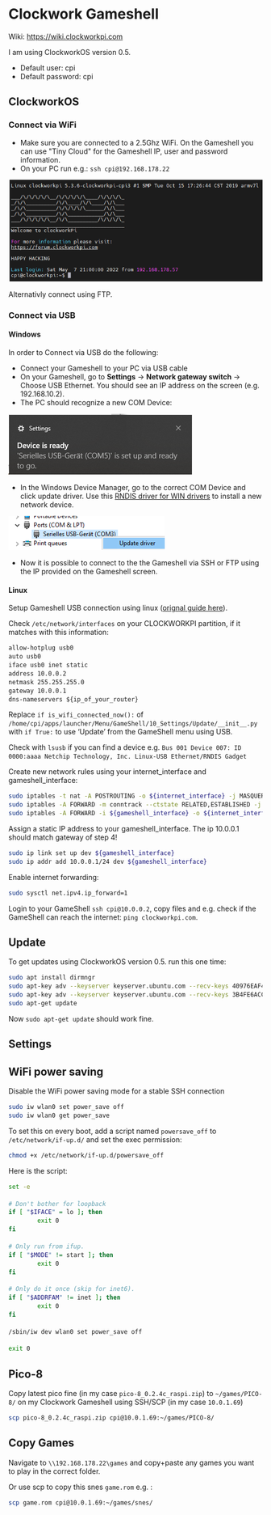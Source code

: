 # Clockwork Gameshell

Wiki: <https://wiki.clockworkpi.com>

I am using ClockworkOS version 0.5.

- Default user: cpi
- Default password: cpi

## ClockworkOS

### Connect via WiFi

- Make sure you are connected to a 2.5Ghz WiFi. On the Gameshell you can use "Tiny Cloud" for the Gameshell IP, user and password information.
- On your PC run e.g.: `ssh cpi@192.168.178.22`

![gameshell-connect-shh](_gameshell-connect-shh.png)

Alternativly connect using FTP.

### Connect via USB

#### Windows

In order to Connect via USB do the following:

- Connect your Gameshell to your PC via USB cable
- On your Gameshell, go to **Settings** -> **Network gateway switch** -> Choose USB Ethernet. You should see an IP address on the screen (e.g. 192.168.10.2).
- The PC should recognize a new COM Device:

![gameshell-com-device](_gameshell-com-device-found.png)

- In the Windows Device Manager, go to the correct COM Device and click update driver. Use this [RNDIS driver for WIN drivers](https://github.com/clockworkpi/USB-Ethernet/blob/master/RNDIS%20driver%20for%20WIN.zip) to install a new network device.

![gameshell-update-driver](_gameshell-update-driver.png)

- Now it is possible to connect to the the Gameshell via SSH or FTP using the IP provided on the Gameshell screen.

#### Linux

Setup Gameshell USB connection using linux ([orignal guide here](https://forum.clockworkpi.com/t/usb-eth-connect-gameshell-to-linux-pc/1643)).

Check `/etc/network/interfaces` on your CLOCKWORKPI partition, if it matches with this information:

``` txt
allow-hotplug usb0
auto usb0
iface usb0 inet static
address 10.0.0.2
netmask 255.255.255.0
gateway 10.0.0.1
dns-nameservers ${ip_of_your_router}
```

Replace `if is_wifi_connected_now():` of `/home/cpi/apps/launcher/Menu/GameShell/10_Settings/Update/__init__.py` with `if True:` to use ‘Update’ from the GameShell menu using USB.

Check with `lsusb` if you can find a device e.g. `Bus 001 Device 007: ID 0000:aaaa Netchip Technology, Inc. Linux-USB Ethernet/RNDIS Gadget`

Create new network rules using your internet_interface and gameshell_interface:

``` sh
sudo iptables -t nat -A POSTROUTING -o ${internet_interface} -j MASQUERADE
sudo iptables -A FORWARD -m conntrack --ctstate RELATED,ESTABLISHED -j ACCEPT
sudo iptables -A FORWARD -i ${gameshell_interface} -o ${internet_interface} -j ACCEPT
```

Assign a static IP address to your gameshell_interface. The ip 10.0.0.1 should match gateway of step 4!

``` sh
sudo ip link set up dev ${gameshell_interface}
sudo ip addr add 10.0.0.1/24 dev ${gameshell_interface}
```

Enable internet forwarding:

``` sh
sudo sysctl net.ipv4.ip_forward=1
```

Login to your GameShell `ssh cpi@10.0.0.2`, copy files and e.g. check if the GameShell can reach the internet: `ping clockworkpi.com`.

## Update

To get updates using ClockworkOS version 0.5. run this one time:

``` sh
sudo apt install dirmngr
sudo apt-key adv --keyserver keyserver.ubuntu.com --recv-keys 40976EAF437D05B5
sudo apt-key adv --keyserver keyserver.ubuntu.com --recv-keys 3B4FE6ACC0B21F32
sudo apt-get update
```

Now `sudo apt-get update` should work fine.

## Settings

## WiFi power saving

Disable the WiFi power saving mode for a stable SSH connection

``` sh
sudo iw wlan0 set power_save off
sudo iw wlan0 get power_save
```

To set this on every boot, add a script named `powersave_off` to `/etc/network/if-up.d/` and set the exec permission:

``` sh
chmod +x /etc/network/if-up.d/powersave_off
```

Here is the script:

``` sh
set -e

# Don't bother for loopback
if [ "$IFACE" = lo ]; then
        exit 0
fi

# Only run from ifup.
if [ "$MODE" != start ]; then
        exit 0
fi

# Only do it once (skip for inet6).
if [ "$ADDRFAM" != inet ]; then
        exit 0
fi

/sbin/iw dev wlan0 set power_save off

exit 0
```

## Pico-8

Copy latest pico fine (in my case `pico-8_0.2.4c_raspi.zip`) to `~/games/PICO-8/` on my Clockwork Gameshell using SSH/SCP (in my case `10.0.1.69`)

``` sh
scp pico-8_0.2.4c_raspi.zip cpi@10.0.1.69:~/games/PICO-8/
```

## Copy Games

Navigate to `\\192.168.178.22\games` and copy+paste any games you want to play in the correct folder.

Or use scp to copy this snes `game.rom` e.g. :

``` sh
scp game.rom cpi@10.0.1.69:~/games/snes/
```
